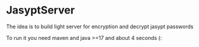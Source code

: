 # JasyptServer
The idea is to build light server for encryption and decrypt jasypt passwords

To run it you need maven and java >=17 and about 4 seconds (:
